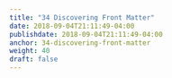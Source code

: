 ```yaml
---
title: "34 Discovering Front Matter"
date: 2018-09-04T21:11:49-04:00
publishdate: 2018-09-04T21:11:49-04:00
anchor: 34-discovering-front-matter
weight: 40
draft: false
---
```

